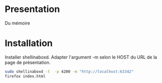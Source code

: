 # Presentation

Du mémoire

# Installation

Installer shellinaboxd. Adapter l'argument -m selon le HOST du URL de la page de présentation.

```bash
sudo shellinaboxd -t  -p 4200 -m "http://localhost:63342"
firefox index.html
```
